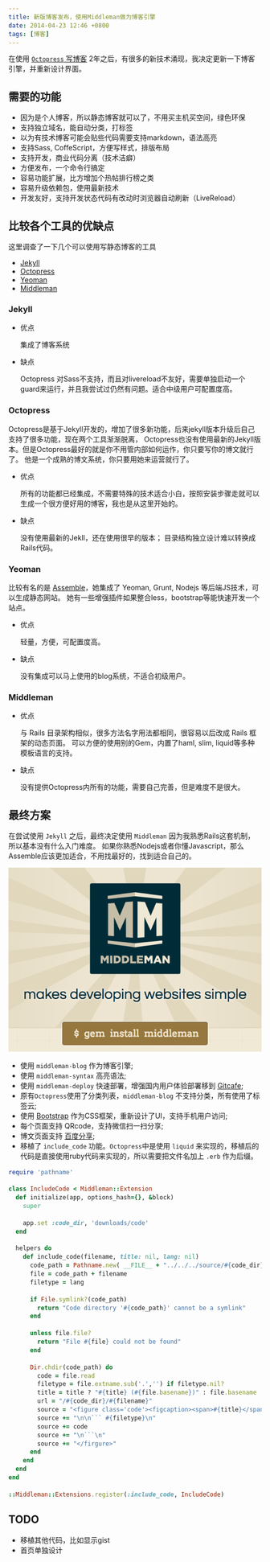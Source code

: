 ```yaml
---
title: 新版博客发布，使用Middleman做为博客引擎
date: 2014-04-23 12:46 +0800
tags: [博客]
---
```


在使用 [`Octopress` 写博客][blogging] 2年之后，有很多的新技术涌现，我决定更新一下博客引擎，并重新设计界面。

## 需要的功能

-   因为是个人博客，所以静态博客就可以了，不用买主机买空间，绿色环保
-   支持独立域名，能自动分类，打标签
-   以为有技术博客可能会贴些代码需要支持markdown，语法高亮
-   支持Sass, CoffeScript，方便写样式，排版布局
-   支持开发，商业代码分离（技术洁癖）
-   方便发布，一个命令行搞定
-   容易功能扩展，比方增加个热帖排行榜之类
-   容易升级依赖包，使用最新技术
-   开发友好，支持开发状态代码有改动时浏览器自动刷新（LiveReload）

<!-- more -->

## 比较各个工具的优缺点

这里调查了一下几个可以使用写静态博客的工具

-   [Jekyll][]
-   [Octopress][]
-   [Yeoman][]
-   [Middleman][]

### Jekyll

-   优点

    集成了博客系统

-   缺点

    Octopress 对Sass不支持，而且对livereload不友好，需要单独启动一个guard来运行，并且我尝试过仍然有问题。适合中级用户可配置度高。

### Octopress

Octopress是基于Jekyll开发的，增加了很多新功能，后来jekyll版本升级后自己支持了很多功能，现在两个工具渐渐脱离，
Octopress也没有使用最新的Jekyll版本。但是Octopress最好的就是你不用管内部如何运作，你只要写你的博文就行了。
他是一个成熟的博文系统，你只要用她来运营就行了。

-   优点

    所有的功能都已经集成，不需要特殊的技术适合小白，按照安装步骤走就可以生成一个很方便好用的博客，我也是从这里开始的。

-   缺点

    没有使用最新的Jekll，还在使用很早的版本；
    目录结构独立设计难以转换成Rails代码。

### Yeoman

比较有名的是 [Assemble][]，她集成了 Yeoman, Grunt, Nodejs 等后端JS技术，可以生成静态网站。
她有一些增强插件如果整合less，bootstrap等能快速开发一个站点。

-   优点

    轻量，方便，可配置度高。

-   缺点

    没有集成可以马上使用的blog系统，不适合初级用户。

### Middleman

-   优点

    与 Rails 目录架构相似，很多方法名字用法都相同，很容易以后改成 Rails 框架的动态页面。
    可以方便的使用别的Gem，内置了haml, slim, liquid等多种模板语言的支持。

-   缺点

    没有提供Octopress内所有的功能，需要自己完善，但是难度不是很大。

## 最终方案

在尝试使用 `Jekyll` 之后，最终决定使用 `Middleman` 因为我熟悉Rails这套机制，所以基本没有什么入门难度。
如果你熟悉Nodejs或者你懂Javascript，那么Assemble应该更加适合，不用找最好的，找到适合自己的。

![Middleman](../images/blog/middleman.png)

-   使用 `middleman-blog` 作为博客引擎;
-   使用 `middleman-syntax` 高亮语法;
-   使用 `middleman-deploy` 快速部署，增强国内用户体验部署移到 [Gitcafe][];
-   原有`Octopress`使用了分类列表，`middleman-blog` 不支持分类，所有使用了标签云;
-   使用 [Bootstrap][] 作为CSS框架，重新设计了UI，支持手机用户访问;
-   每个页面支持 QRcode，支持微信扫一扫分享;
-   博文页面支持 [百度分享][baidushare];
-   移植了 `include_code` 功能。`Octopress`中是使用 `liquid` 来实现的，移植后的代码是直接使用ruby代码来实现的，所以需要把文件名加上 `.erb` 作为后缀。

```ruby
require 'pathname'

class IncludeCode < Middleman::Extension
  def initialize(app, options_hash={}, &block)
    super

    app.set :code_dir, 'downloads/code'
  end

  helpers do
    def include_code(filename, title: nil, lang: nil)
      code_path = Pathname.new( __FILE__ + "../../../source/#{code_dir}/").expand_path
      file = code_path + filename
      filetype = lang

      if File.symlink?(code_path)
        return "Code directory '#{code_path}' cannot be a symlink"
      end

      unless file.file?
        return "File #{file} could not be found"
      end

      Dir.chdir(code_path) do
        code = file.read
        filetype = file.extname.sub('.','') if filetype.nil?
        title = title ? "#{title} (#{file.basename})" : file.basename
        url = "/#{code_dir}/#{filename}"
        source = "<figure class='code'><figcaption><span>#{title}</span> <a href='#{url}'>源码</a></figcaption>"
        source += "\n\n``` #{filetype}\n"
        source += code
        source += "\n```\n"
        source += "</firgure>"
      end
    end
  end
end

::Middleman::Extensions.register(:include_code, IncludeCode)
```

## TODO

-   移植其他代码，比如显示gist
-   首页单独设计

[blogging]:   /blog/2012/04/21/install-octopress-to-write-blogs-and-deploy-on-github-dot-com/
[Octopress]:  http://octopress.org
[Jekyll]:     http://jekyllrb.com
[Yeoman]:     http://yeoman.io
[Middleman]:  http://middlemanapp.com
[Gitcafe]:    http://gitcafe.com
[Bootstrap]:  http://getbootstrap.com
[baidushare]: http://share.baidu.com
[Assemble]:   http://assemble.io
